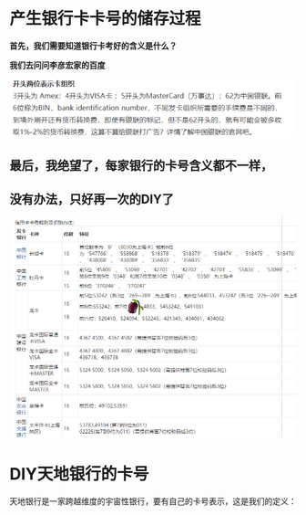 # 产生银行卡卡号的储存过程

**首先，我们需要知道银行卡考好的含义是什么？**

**我们去问问李彦宏家的百度**

![](/assets/import19.png)

## 最后，我绝望了，每家银行的卡号含义都不一样，

## 没有办法，只好再一次的DIY了

![](/assets/import20.png)

# DIY天地银行的卡号

天地银行是一家跨越维度的宇宙性银行，要有自己的卡号表示，这是我们的定义：







